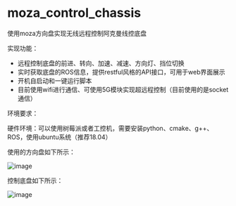 # moza_control_chassis
使用moza方向盘实现无线远程控制阿克曼线控底盘

实现功能：
- 远程控制底盘的前进、转向、加速、减速、方向灯、挡位切换
- 实时获取底盘的ROS信息，提供restful风格的API接口，可用于web界面展示
- 开机自启动和一键运行脚本
- 目前使用wifi进行通信、可使用5G模块实现超远程控制（目前使用的是socket通信）

环境要求：

硬件环境：可以使用树莓派或者工控机，需要安装python、cmake、g++、ROS，使用ubuntu系统（推荐18.04）

使用的方向盘如下所示：

![image](https://user-images.githubusercontent.com/48673646/201136286-e5328c64-603a-460c-8f4a-d935cdb8688a.png)


控制底盘如下所示：

![image](https://user-images.githubusercontent.com/48673646/201134747-63f5f8e5-80ff-4feb-87e4-65b99683e2ab.png)
